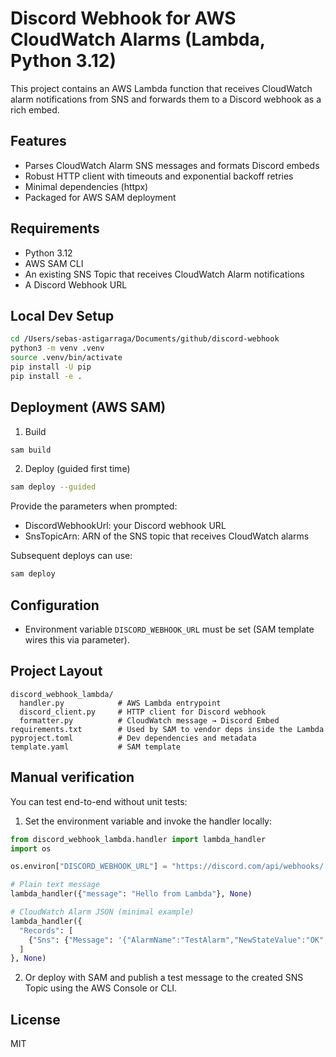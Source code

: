 # Discord Webhook for AWS CloudWatch Alarms (Lambda, Python 3.12)

This project contains an AWS Lambda function that receives CloudWatch alarm notifications from SNS and forwards them to a Discord webhook as a rich embed.

## Features

- Parses CloudWatch Alarm SNS messages and formats Discord embeds
- Robust HTTP client with timeouts and exponential backoff retries
- Minimal dependencies (httpx)
- Packaged for AWS SAM deployment

## Requirements

- Python 3.12
- AWS SAM CLI
- An existing SNS Topic that receives CloudWatch Alarm notifications
- A Discord Webhook URL

## Local Dev Setup

```bash
cd /Users/sebas-astigarraga/Documents/github/discord-webhook
python3 -m venv .venv
source .venv/bin/activate
pip install -U pip
pip install -e .
```

## Deployment (AWS SAM)

1. Build

```bash
sam build
```

2. Deploy (guided first time)

```bash
sam deploy --guided
```

Provide the parameters when prompted:

- DiscordWebhookUrl: your Discord webhook URL
- SnsTopicArn: ARN of the SNS topic that receives CloudWatch alarms

Subsequent deploys can use:

```bash
sam deploy
```

## Configuration

- Environment variable `DISCORD_WEBHOOK_URL` must be set (SAM template wires this via parameter).

## Project Layout

```
discord_webhook_lambda/
  handler.py            # AWS Lambda entrypoint
  discord_client.py     # HTTP client for Discord webhook
  formatter.py          # CloudWatch message → Discord Embed
requirements.txt        # Used by SAM to vendor deps inside the Lambda
pyproject.toml          # Dev dependencies and metadata
template.yaml           # SAM template
```

## Manual verification

You can test end-to-end without unit tests:

1. Set the environment variable and invoke the handler locally:

```python
from discord_webhook_lambda.handler import lambda_handler
import os

os.environ["DISCORD_WEBHOOK_URL"] = "https://discord.com/api/webhooks/..."

# Plain text message
lambda_handler({"message": "Hello from Lambda"}, None)

# CloudWatch Alarm JSON (minimal example)
lambda_handler({
  "Records": [
    {"Sns": {"Message": '{"AlarmName":"TestAlarm","NewStateValue":"OK","Region":"us-east-1","StateChangeTime":"2024-01-01T00:00:00Z","NewStateReason":"Example reason"}'}}
  ]
}, None)
```

2. Or deploy with SAM and publish a test message to the created SNS Topic using the AWS Console or CLI.

## License

MIT
